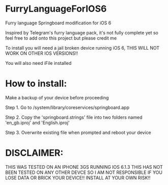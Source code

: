 # FurryLanguageForIOS6
Furry language Springboard modification for iOS 6

Inspired by Telegram's furry language pack, it's not fully complete yet so feel free to add onto this project but please credit me



To install you will need a jail broken device running iOS 6, THIS WILL NOT WORK ON OTHER IOS VERSIONS!!

You will also need iFile installed


# How to install:
Make a backup of your device before proceeding




Step 1. Go to /system/library/coreservices/springboard.app

Step 2. Copy the 'springboard.strings' file into two folders named 'en_gb.iproj' and 'English.iproj'

Step 3. Overwrite existing file when prompted and reboot your device



# DISCLAIMER:
THIS WAS TESTED ON AN IPHONE 3GS RUNNING IOS 6.1.3
THIS HAS NOT BEEN TESTED ON ANY OTHER DEVCE SO I AM NOT RESPONSIBLE IF YOU LOSE DATA OR BRICK YOUR DEVICE!!
INSTALL AT YOUR OWN RISK!!
